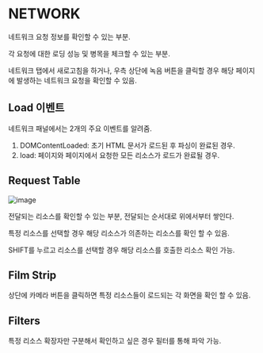 # NETWORK
네트워크 요청 정보를 확인할 수 있는 부분.

각 요청에 대한 로딩 성능 및 병목을 체크할 수 있는 부분.

네트워크 탭에서 새로고침을 하거나, 우측 상단에 녹음 버튼을 클릭할 경우 해당 페이지에 발생하는 네트워크 요청을 확인할 수 있음.

## Load 이벤트
네트워크 패널에서는 2개의 주요 이벤트를 알려줌.
1. DOMContentLoaded: 초기 HTML 문서가 로드된 후 파싱이 완료된 경우.
2. load: 페이지와 페이지에서 요청한 모든 리소스가 로드가 완료될 경우.

## Request Table
![image](https://github.com/SAMEZ-0129/FE_Dev_Tool/assets/81644075/d896d8e6-466b-468c-8c09-ae492e89e553)

전달되는 리소스를 확인할 수 있는 부분, 전달되는 순서대로 위에서부터 쌓인다.

특정 리소스를 선택할 경우 해당 리소스가 의존하는 리소스를 확인 할 수 있음.

SHIFT를 누르고 리소스를 선택할 경우 해당 리소스를 호출한 리소스 확인 가능.

## Film Strip
상단에 카메라 버튼을 클릭하면 특정 리소스들이 로드되는 각 화면을 확인 할 수 있음.

## Filters
특정 리소스 확장자만 구분해서 확인하고 싶은 경우 필터를 통해 파악 가능.

